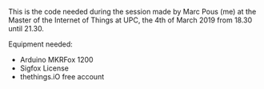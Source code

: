 
This is the code needed during the session made by Marc Pous (me) at the Master of the Internet of Things at UPC, the 4th of March 2019 from 18.30 until 21.30.

Equipment needed:

* Arduino MKRFox 1200
* Sigfox License
* thethings.iO free account
